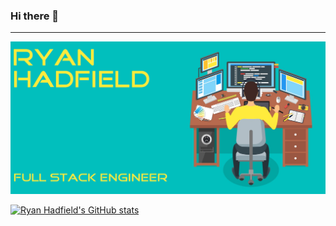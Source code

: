 ### Hi there 👋
---
![profile](./githubprofile.png)

[![Ryan Hadfield's GitHub stats](https://github-readme-stats.vercel.app/api?username=ryanhadfield)](https://github.com/anuraghazra/github-readme-stats)


<!--
**ryanhadfield/ryanhadfield** is a ✨ _special_ ✨ repository because its `README.md` (this file) appears on your GitHub profile.

Here are some ideas to get you started:

- 🔭 I’m currently working on ...
- 🌱 I’m currently learning ...
- 👯 I’m looking to collaborate on ...
- 🤔 I’m looking for help with ...
- 💬 Ask me about ...
- 📫 How to reach me: ...
- 😄 Pronouns: ...
- ⚡ Fun fact: ...
-->
